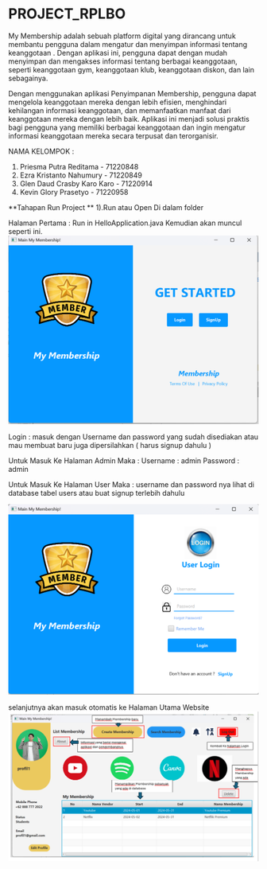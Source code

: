 # PROJECT_RPLBO
My Membership adalah sebuah platform digital yang dirancang untuk membantu pengguna dalam mengatur dan menyimpan informasi tentang keanggotaan . Dengan aplikasi ini, pengguna dapat dengan mudah menyimpan dan mengakses informasi tentang berbagai keanggotaan, seperti keanggotaan gym, keanggotaan klub, keanggotaan diskon, dan lain sebagainya.

Dengan menggunakan aplikasi Penyimpanan Membership, pengguna dapat mengelola keanggotaan mereka dengan lebih efisien, menghindari kehilangan informasi keanggotaan, dan memanfaatkan manfaat dari keanggotaan mereka dengan lebih baik. Aplikasi ini menjadi solusi praktis bagi pengguna yang memiliki berbagai keanggotaan dan ingin mengatur informasi keanggotaan mereka secara terpusat dan terorganisir.

NAMA KELOMPOK :
1. Priesma Putra Reditama - 71220848
2. Ezra Kristanto Nahumury - 71220849
3. Glen Daud Crasby Karo Karo - 71220914
4. Kevin Glory Prasetyo - 71220958

**Tahapan Run Project **
1).Run atau Open  Di dalam folder 
   

   Halaman Pertama : Run in HelloApplication.java
   Kemudian akan muncul seperti ini.
![alt text](https://github.com/EzraNahumury/PROJECT_RPLBO/blob/main/MAIN.png?raw=true)

Login : masuk dengan Username dan password yang sudah disediakan atau mau membuat baru juga dipersilahkan ( harus signup dahulu )


Untuk Masuk Ke Halaman Admin Maka :
Username : admin
Password : admin

Untuk Masuk Ke Halaman User Maka : 
username dan password nya lihat di database tabel users atau buat signup terlebih dahulu



![alt text](https://github.com/EzraNahumury/PROJECT_RPLBO/blob/main/LOGIN.png?raw=true)


selanjutnya akan masuk otomatis ke Halaman Utama Website
![alt text](https://github.com/EzraNahumury/PROJECT_RPLBO/blob/main/MENU-UTAMA.png?raw=true)


